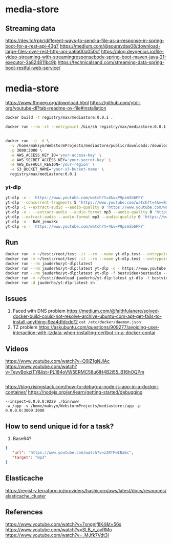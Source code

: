 # media-store
## Streaming data
https://dev.to/rpkr/different-ways-to-send-a-file-as-a-response-in-spring-boot-for-a-rest-api-43g7
https://medium.com/@souravdas08/download-large-files-over-rest-http-api-aa6a00a050cf
https://blog.devgenius.io/file-video-streaming-with-streamingresponsebody-spring-boot-maven-java-21-executor-3a824811bc9b
https://technicalsand.com/streaming-data-spring-boot-restful-web-service/


# media-store

https://www.ffmpeg.org/download.html
https://github.com/ytdl-org/youtube-dl?tab=readme-ov-file#installation

```bash
docker build -t registry/max/mediastore:0.0.1 .
```

```bash
docker run --rm -it --entrypoint /bin/sh registry/max/mediastore:0.0.1
```

## 
```bash
docker run -it -d \
  -v /home/maksym/WebstormProjects/mediastore/public/downloads:/downloads \
  -p 3000:3000 \
  -e AWS_ACCESS_KEY_ID='your-access-key' \
  -e AWS_SECRET_ACCESS_KEY='your-secret-key' \
  -e AWS_DEFAULT_REGION='your-region' \
  -e S3_BUCKET_NAME='your-s3-bucket-name' \
  registry/max/mediastore:0.0.1
```

### yt-dlp
```bash
yt-dlp -o - 'https://www.youtube.com/watch?t=4&v=P9pzm5b6FFY'
yt-dlp --concurrent-fragments 5 'https://www.youtube.com/watch?t=4&v=BaW_jenozKc'
yt-dlp -i --extract-audio --audio-quality 0 'https://www.youtube.com/watch?v=P9pzm5b6FFY'
yt-dlp -o - --extract-audio --audio-format mp3 --audio-quality 0 'https://www.youtube.com/watch?v=P9pzm5b6FFY' > output.mp3
yt-dlp --extract-audio --audio-format mp3 --audio-quality 0 'https://www.youtube.com/watch?v=P9pzm5b6FFY'
yt-dlp -o - BaW_jenozKc
yt-dlp -o - 'https://www.youtube.com/watch?t=4&v=P9pzm5b6FFY'

```


## Run
```bash
docker run -v ~/test:/root/test -it --rm --name yt-dlp.test --entrypoint sh jauderho/yt-dlp:latest
docker run -v ~/test:/root/test -it --rm --name yt-dlp.test --entrypoint sh jauderho/yt-dlp:latest
docker run --rm jauderho/yt-dlp:latest
docker run --rm jauderho/yt-dlp:latest yt-dlp -o - https://www.youtube.com/watch?v=dQw4w9WgXcQ
docker run --rm jauderho/yt-dlp:latest yt-dlp -f bestvideo+bestaudio --merge-output-format mkv https://www.youtube.com/watch?v=dQw4w9WgXcQ
docker run -v ~/test:/download jauderho/yt-dlp:latest yt-dlp -f bestvideo+bestaudio --merge-output-format mkv https://www.youtube.com/watch?v=dQw4w9WgXcQ
docker run -d jauderho/yt-dlp:latest sh
```

## Issues
1. Faced with DNS problem
   https://medium.com/@faithfulanere/solved-docker-build-could-not-resolve-archive-ubuntu-com-apt-get-fails-to-install-anything-9ea4dfdcdcf2
   `cat /etc/docker/daemon.json`
2. TZ problem
   https://askubuntu.com/questions/909277/avoiding-user-interaction-with-tzdata-when-installing-certbot-in-a-docker-contai


## Videos
https://www.youtube.com/watch?v=Q9jZ1gNJlAc
https://www.youtube.com/watch?v=TeyvBokziTY&list=PL184oVW5ERMC58u6lH4B2i55_B16hOQPm


##
https://blog.risingstack.com/how-to-debug-a-node-js-app-in-a-docker-container/
https://nodejs.org/en/learn/getting-started/debugging
```
--inspect=0.0.0.0:9229 ./bin/www
-w /app -v /home/maksym/WebstormProjects/mediastore:/app -p 0.0.0.0:3000:3000
```


## How to send unique id for a task?
1. Base64?
```json
{
   "url": "https://www.youtube.com/watch?v=z2RTPwINa6c",
   "target": "mp3"
}

```

## Elasticache
https://registry.terraform.io/providers/hashicorp/aws/latest/docs/resources/elasticache_cluster

## References
https://www.youtube.com/watch?v=7xngnjfIlK4&t=56s
https://www.youtube.com/watch?v=SLB_c_ayRMo
https://www.youtube.com/watch?v=_MJfk7Vdt3I
